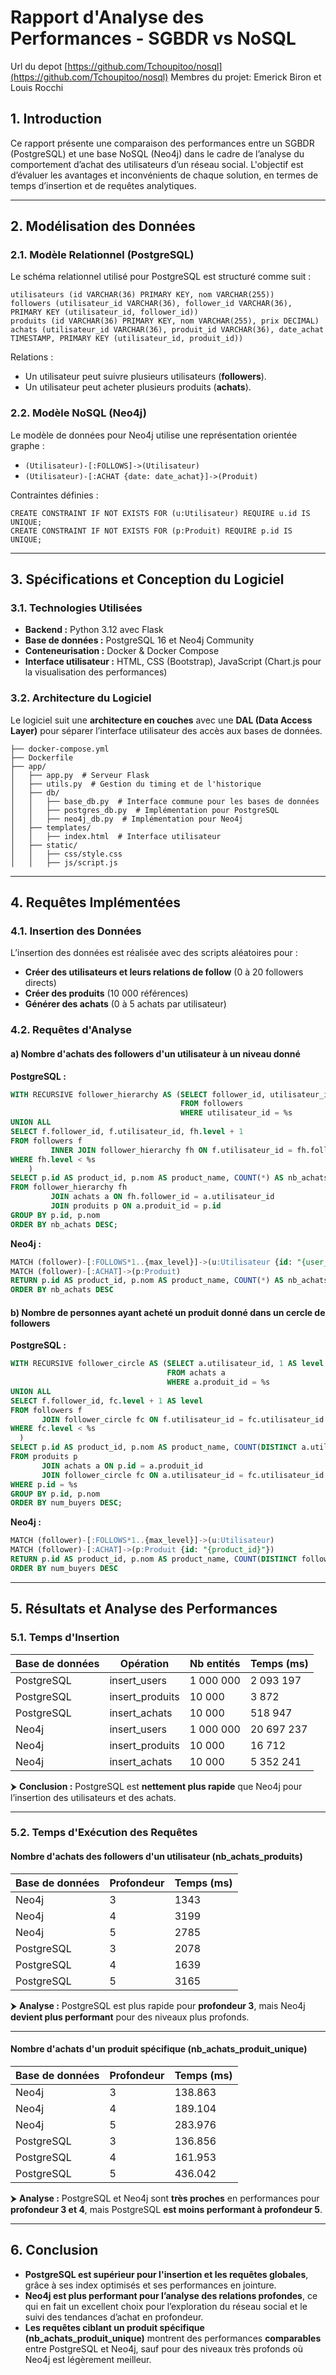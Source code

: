 # Rapport d'Analyse des Performances - SGBDR vs NoSQL

Url du depot [https://github.com/Tchoupitoo/nosql](https://github.com/Tchoupitoo/nosql)
Membres du projet: Emerick Biron et Louis Rocchi

## 1. Introduction

Ce rapport présente une comparaison des performances entre un SGBDR (PostgreSQL) et une base NoSQL (Neo4j) dans le cadre
de l’analyse du comportement d’achat des utilisateurs d’un réseau social. L'objectif est d’évaluer les avantages et
inconvénients de chaque solution, en termes de temps d’insertion et de requêtes analytiques.

---

## 2. Modélisation des Données

### 2.1. Modèle Relationnel (PostgreSQL)

Le schéma relationnel utilisé pour PostgreSQL est structuré comme suit :

```
utilisateurs (id VARCHAR(36) PRIMARY KEY, nom VARCHAR(255))
followers (utilisateur_id VARCHAR(36), follower_id VARCHAR(36), PRIMARY KEY (utilisateur_id, follower_id))
produits (id VARCHAR(36) PRIMARY KEY, nom VARCHAR(255), prix DECIMAL)
achats (utilisateur_id VARCHAR(36), produit_id VARCHAR(36), date_achat TIMESTAMP, PRIMARY KEY (utilisateur_id, produit_id))
```

Relations :

- Un utilisateur peut suivre plusieurs utilisateurs (**followers**).
- Un utilisateur peut acheter plusieurs produits (**achats**).

### 2.2. Modèle NoSQL (Neo4j)

Le modèle de données pour Neo4j utilise une représentation orientée graphe :

- `(Utilisateur)-[:FOLLOWS]->(Utilisateur)`
- `(Utilisateur)-[:ACHAT {date: date_achat}]->(Produit)`

Contraintes définies :

```
CREATE CONSTRAINT IF NOT EXISTS FOR (u:Utilisateur) REQUIRE u.id IS UNIQUE;
CREATE CONSTRAINT IF NOT EXISTS FOR (p:Produit) REQUIRE p.id IS UNIQUE;
```

---

## 3. Spécifications et Conception du Logiciel

### 3.1. Technologies Utilisées

- **Backend :** Python 3.12 avec Flask
- **Base de données :** PostgreSQL 16 et Neo4j Community
- **Conteneurisation :** Docker & Docker Compose
- **Interface utilisateur :** HTML, CSS (Bootstrap), JavaScript (Chart.js pour la visualisation des performances)

### 3.2. Architecture du Logiciel

Le logiciel suit une **architecture en couches** avec une **DAL (Data Access Layer)** pour séparer l’interface
utilisateur des accès aux bases de données.

```
├── docker-compose.yml
├── Dockerfile
├── app/
│   ├── app.py  # Serveur Flask
│   ├── utils.py  # Gestion du timing et de l'historique
│   ├── db/
│   │   ├── base_db.py  # Interface commune pour les bases de données
│   │   ├── postgres_db.py  # Implémentation pour PostgreSQL
│   │   ├── neo4j_db.py  # Implémentation pour Neo4j
│   ├── templates/
│   │   ├── index.html  # Interface utilisateur
│   ├── static/
│   │   ├── css/style.css
│   │   ├── js/script.js
```

---

## 4. Requêtes Implémentées

### 4.1. Insertion des Données

L’insertion des données est réalisée avec des scripts aléatoires pour :

- **Créer des utilisateurs et leurs relations de follow** (0 à 20 followers directs)
- **Créer des produits** (10 000 références)
- **Générer des achats** (0 à 5 achats par utilisateur)

### 4.2. Requêtes d'Analyse

#### a) Nombre d'achats des followers d'un utilisateur à un niveau donné

**PostgreSQL :**

```sql
WITH RECURSIVE follower_hierarchy AS (SELECT follower_id, utilisateur_id, 1 AS level
                                      FROM followers
                                      WHERE utilisateur_id = %s
UNION ALL
SELECT f.follower_id, f.utilisateur_id, fh.level + 1
FROM followers f
         INNER JOIN follower_hierarchy fh ON f.utilisateur_id = fh.follower_id
WHERE fh.level < %s
    )
SELECT p.id AS product_id, p.nom AS product_name, COUNT(*) AS nb_achats
FROM follower_hierarchy fh
         JOIN achats a ON fh.follower_id = a.utilisateur_id
         JOIN produits p ON a.produit_id = p.id
GROUP BY p.id, p.nom
ORDER BY nb_achats DESC;
```

**Neo4j :**

```sql
MATCH (follower)-[:FOLLOWS*1..{max_level}]->(u:Utilisateur {id: "{user_id}"})
MATCH (follower)-[:ACHAT]->(p:Produit)
RETURN p.id AS product_id, p.nom AS product_name, COUNT(*) AS nb_achats
ORDER BY nb_achats DESC
```

#### b) Nombre de personnes ayant acheté un produit donné dans un cercle de followers

**PostgreSQL :**

```sql
WITH RECURSIVE follower_circle AS (SELECT a.utilisateur_id, 1 AS level
                                   FROM achats a
                                   WHERE a.produit_id = %s
UNION ALL
SELECT f.follower_id, fc.level + 1 AS level
FROM followers f
       JOIN follower_circle fc ON f.utilisateur_id = fc.utilisateur_id
WHERE fc.level < %s
  )
SELECT p.id AS product_id, p.nom AS product_name, COUNT(DISTINCT a.utilisateur_id) AS num_buyers
FROM produits p
       JOIN achats a ON p.id = a.produit_id
       JOIN follower_circle fc ON a.utilisateur_id = fc.utilisateur_id
WHERE p.id = %s
GROUP BY p.id, p.nom
ORDER BY num_buyers DESC;
```

**Neo4j :**

```sql
MATCH (follower)-[:FOLLOWS*1..{max_level}]->(u:Utilisateur)
MATCH (follower)-[:ACHAT]->(p:Produit {id: "{product_id}"})
RETURN p.id AS product_id, p.nom AS product_name, COUNT(DISTINCT follower) AS num_buyers
ORDER BY num_buyers DESC
```

---

## 5. Résultats et Analyse des Performances

### 5.1. Temps d'Insertion

| Base de données | Opération | Nb entités | Temps (ms) |
|----------------|-----------|-----------|------------|
| PostgreSQL     | insert_users | 1 000 000 | 2 093 197 |
| PostgreSQL     | insert_produits | 10 000 | 3 872 |
| PostgreSQL     | insert_achats | 10 000 | 518 947 |
| Neo4j         | insert_users | 1 000 000 | 20 697 237 |
| Neo4j         | insert_produits | 10 000 | 16 712 |
| Neo4j         | insert_achats | 10 000 | 5 352 241 |

⮞ **Conclusion :** PostgreSQL est **nettement plus rapide** que Neo4j pour l’insertion des utilisateurs et des achats.

---

### 5.2. Temps d'Exécution des Requêtes

#### **Nombre d'achats des followers d'un utilisateur (nb_achats_produits)**
| Base de données | Profondeur | Temps (ms) |
|-----------------|------------|------------|
| Neo4j           | 3          | 1343       |
| Neo4j           | 4          | 3199       |
| Neo4j           | 5          | 2785       |
| PostgreSQL      | 3          | 2078       |
| PostgreSQL      | 4          | 1639       |
| PostgreSQL      | 5          | 3165       |

⮞ **Analyse :** PostgreSQL est plus rapide pour **profondeur 3**, mais Neo4j **devient plus performant** pour des niveaux plus profonds.

---

#### **Nombre d'achats d'un produit spécifique (nb_achats_produit_unique)**
| Base de données | Profondeur | Temps (ms) |
|-----------------|------------|------------|
| Neo4j           | 3          | 138.863    |
| Neo4j           | 4          | 189.104    |
| Neo4j           | 5          | 283.976    |
| PostgreSQL      | 3          | 136.856    |
| PostgreSQL      | 4          | 161.953    |
| PostgreSQL      | 5          | 436.042    |

⮞ **Analyse :** PostgreSQL et Neo4j sont **très proches** en performances pour **profondeur 3 et 4**, mais PostgreSQL **est moins performant à profondeur 5**.

---

## 6. Conclusion

- **PostgreSQL est supérieur pour l'insertion et les requêtes globales**, grâce à ses index optimisés et ses performances en jointure.
- **Neo4j est plus performant pour l’analyse des relations profondes**, ce qui en fait un excellent choix pour l’exploration du réseau social et le suivi des tendances d’achat en profondeur.
- **Les requêtes ciblant un produit spécifique (nb_achats_produit_unique)** montrent des performances **comparables** entre PostgreSQL et Neo4j, sauf pour des niveaux très profonds où Neo4j est légèrement meilleur.

